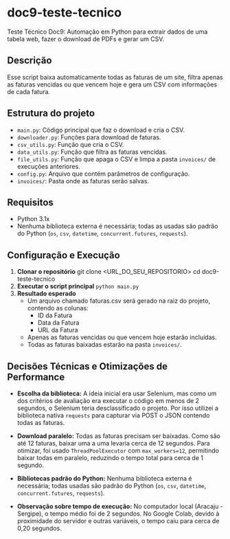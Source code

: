 # doc9-teste-tecnico
Teste Técnico Doc9: Automação em Python para extrair dados de uma tabela web, fazer o download de PDFs e gerar um CSV.

## Descrição
Esse script baixa automaticamente todas as faturas de um site, filtra apenas as faturas vencidas ou que vencem hoje e gera um CSV com informações de cada fatura.

## Estrutura do projeto
- `main.py`: Código principal que faz o download e cria o CSV.
- `downloader.py`: Funções para download de faturas.
- `csv_utils.py`: Função que cria o CSV.
- `data_utils.py`: Função que filtra as faturas vencidas.
- `file_utils.py`: Função que apaga o CSV e limpa a pasta `invoices/` de execuções anteriores.
- `config.py`: Arquivo que contém parâmetros de configuração.
- `invoices/`: Pasta onde as faturas serão salvas.


## Requisitos
- Python 3.1x
- Nenhuma biblioteca externa é necessária; todas as usadas são padrão do Python (`os`, `csv`, `datetime`, `concurrent.futures`, `requests`).

## Configuração e Execução
1. **Clonar o repositório**
   git clone <URL_DO_SEU_REPOSITORIO>
   cd doc9-teste-tecnico
2. **Executar o script principal**
    `python main.py`
3. **Resultado esperado** 
    - Um arquivo chamado faturas.csv será gerado na raiz do projeto, contendo as colunas: 
        - ID da Fatura
        - Data da Fatura
        - URL da Fatura
    - Apenas as faturas vencidas ou que vencem hoje estarão incluídas.
    - Todas as faturas baixadas estarão na pasta `invoices/`.

## Decisões Técnicas e Otimizações de Performance
- **Escolha da biblioteca:** A ideia inicial era usar Selenium, mas como um dos critérios de avaliação era executar o código em menos de 2 segundos, o Selenium teria desclassificado o projeto. Por isso utilizei a biblioteca nativa `requests` para capturar via POST o JSON contendo todas as faturas.

- **Download paralelo:** Todas as faturas precisam ser baixadas. Como são até 12 faturas, baixar uma a uma levaria cerca de 12 segundos. Para otimizar, foi usado `ThreadPoolExecutor` com `max_workers=12`, permitindo baixar todas em paralelo, reduzindo o tempo total para cerca de 1 segundo.

- **Bibliotecas padrão do Python:** Nenhuma biblioteca externa é necessária; todas usadas são padrão do Python (`os`, `csv`, `datetime`, `concurrent.futures`, `requests`).

- **Observação sobre tempo de execução:** No computador local (Aracaju - Sergipe), o tempo médio foi de 2 segundos. No Google Colab, devido à proximidade do servidor e outras variáveis, o tempo caiu para cerca de 0,20 segundos.
